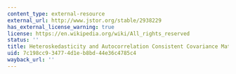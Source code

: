 ```yaml
---
content_type: external-resource
external_url: http://www.jstor.org/stable/2938229
has_external_license_warning: true
license: https://en.wikipedia.org/wiki/All_rights_reserved
status: ''
title: Heteroskedasticity and Autocorrelation Consistent Covariance Matrix Estimation
uid: 7c198cc9-3477-4d1e-b8bd-44e36c4785c4
wayback_url: ''
---
```

